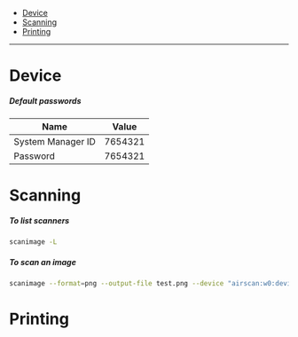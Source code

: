 - [Device](#device)
- [Scanning](#scanning)
- [Printing](#printing)
____

# Device

##### Default passwords

| Name              | Value   |
| ---               | ---     |
| System Manager ID | 7654321 |
| Password          | 7654321 |

# Scanning

##### To list scanners

```sh
scanimage -L
```

##### To scan an image

```sh
scanimage --format=png --output-file test.png --device "airscan:w0:device name above" --progress
```

# Printing

